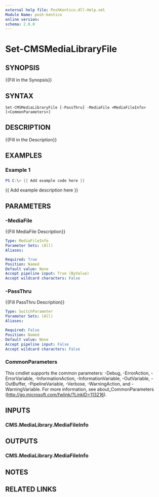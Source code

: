 ```yaml
---
external help file: PoshKentico.dll-Help.xml
Module Name: posh-kentico
online version:
schema: 2.0.0
---
```


# Set-CMSMediaLibraryFile

## SYNOPSIS
{{Fill in the Synopsis}}

## SYNTAX

```
Set-CMSMediaLibraryFile [-PassThru] -MediaFile <MediaFileInfo> [<CommonParameters>]
```

## DESCRIPTION
{{Fill in the Description}}

## EXAMPLES

### Example 1
```powershell
PS C:\> {{ Add example code here }}
```

{{ Add example description here }}

## PARAMETERS

### -MediaFile
{{Fill MediaFile Description}}

```yaml
Type: MediaFileInfo
Parameter Sets: (All)
Aliases:

Required: True
Position: Named
Default value: None
Accept pipeline input: True (ByValue)
Accept wildcard characters: False
```

### -PassThru
{{Fill PassThru Description}}

```yaml
Type: SwitchParameter
Parameter Sets: (All)
Aliases:

Required: False
Position: Named
Default value: None
Accept pipeline input: False
Accept wildcard characters: False
```

### CommonParameters
This cmdlet supports the common parameters: -Debug, -ErrorAction, -ErrorVariable, -InformationAction, -InformationVariable, -OutVariable, -OutBuffer, -PipelineVariable, -Verbose, -WarningAction, and -WarningVariable.
For more information, see about_CommonParameters (http://go.microsoft.com/fwlink/?LinkID=113216).

## INPUTS

### CMS.MediaLibrary.MediaFileInfo

## OUTPUTS

### CMS.MediaLibrary.MediaFileInfo

## NOTES

## RELATED LINKS

